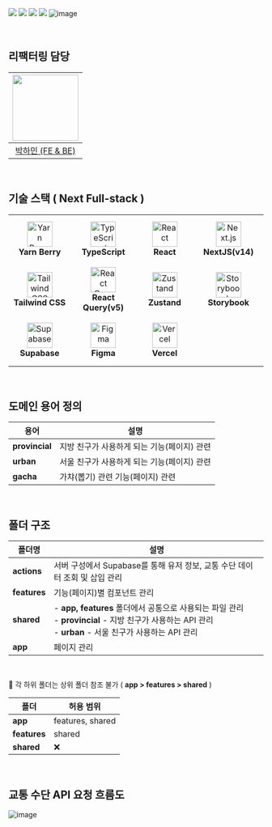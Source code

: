 ![](https://velog.velcdn.com/images/mintmin0320/post/2cf64691-aede-4f7a-b030-f5750231853b/image.png)
![](https://velog.velcdn.com/images/mintmin0320/post/1b4b0325-700a-4448-ba28-9c8483089de5/image.png)
![](https://velog.velcdn.com/images/mintmin0320/post/f443a04d-8e44-48ed-9515-dd76224f9b27/image.png)
![](https://velog.velcdn.com/images/mintmin0320/post/5d0c2e39-d443-42b1-8247-fe526f8d531b/image.png)
![image](https://github.com/user-attachments/assets/6db8a36b-7266-4a9d-a223-7870e840282b)

<br/>

## 리팩터링 담당

| <img src="https://avatars.githubusercontent.com/u/114549939?v=4" width="130" height="130"> |
| :---------------------------------------------------------------------------------------: |
|                         [박하민 (FE & BE)](https://github.com/mintmin0320)                         |   

<br/>

## 기술 스택 ( Next Full-stack )

<table>
  <tr>
    <td align="center" width="180" height="100">
      <img width="50" src="https://noticon-static.tammolo.com/dgggcrkxq/image/upload/v1566912854/noticon/cip7txxbjtlhbtmlytb7.jpg" alt="Yarn Berry"/>
      <br/><b>Yarn Berry</b>
    </td>
    <td align="center" width="180" height="100">
      <img width="50" src="https://user-images.githubusercontent.com/25181517/183890598-19a0ac2d-e88a-4005-a8df-1ee36782fde1.png" alt="TypeScript"/>
      <br/><b>TypeScript</b>
    </td>
    <td align="center" width="180" height="100">
      <img width="50" src="https://user-images.githubusercontent.com/25181517/183897015-94a058a6-b86e-4e42-a37f-bf92061753e5.png" alt="React"/>
      <br/><b>React</b>
    </td>
    <td align="center" width="180" height="100">
      <img width="50" src="https://noticon-static.tammolo.com/dgggcrkxq/image/upload/v1566879300/noticon/fvty9lnsbjol5lq9u3by.svg" alt="Next.js"/>
      <br/><b>NextJS(v14)</b>
    </td>
  </tr>
  <tr>
    <td align="center" width="180" height="100">
      <img width="50" src="https://noticon-static.tammolo.com/dgggcrkxq/image/upload/v1657314490/noticon/ur8spzfcq4acw7ijp68v.png" alt="Tailwind CSS"/>
      <br/><b>Tailwind CSS</b>
    </td>
    <td align="center" width="180" height="100">
      <img width="50" src="https://noticon-static.tammolo.com/dgggcrkxq/image/upload/v1631622784/noticon/zwush4y3u0mgamlck9bq.png" alt="React Query"/>
      <br/><b>React Query(v5)</b>
    </td>
    <td align="center" width="180" height="100">
      <img width="50" src="https://noticon-static.tammolo.com/dgggcrkxq/image/upload/v1675253316/noticon/gg2mfsvpu2aje4f8rpuc.png" alt="Zustand"/>
      <br/><b>Zustand</b>
    </td>
    <td align="center" width="180" height="100">
      <img width="50" src="https://noticon-static.tammolo.com/dgggcrkxq/image/upload/v1566952480/noticon/fyec5eye4l6hyxlpfxze.png" alt="Storybook"/>
      <br/><b>Storybook</b>
    </td>
  </tr>
  <tr>
    <td align="center" width="180" height="100">
      <img width="50" src="https://noticon-static.tammolo.com/dgggcrkxq/image/upload/v1720579881/noticon/lxhyu7xo7ujsxvuxmiuc.png" alt="Supabase"/>
      <br/><b>Supabase</b>
    </td>
    <td align="center" width="180" height="100">
      <img width="50" src="https://noticon-static.tammolo.com/dgggcrkxq/image/upload/v1608448196/noticon/a0fgk99dgqtyrwwmqsbt.png" alt="Figma"/>
      <br/><b>Figma</b>
    </td>
    <td align="center" width="180" height="100">
      <img width="50" src="https://noticon-static.tammolo.com/dgggcrkxq/image/upload/v1679312641/noticon/rx8rni4npifrbo9ckxmt.png" alt="Vercel"/>
      <br/><b>Vercel</b>
    </td>
  </tr>
</table>

<br/>

## 도메인 용어 정의

| 용어      | 설명    |
|-------------|-----------------|
| **provincial**  |  지방 친구가 사용하게 되는 기능(페이지) 관련 |
| **urban** | 	서울 친구가 사용하게 되는 기능(페이지) 관련 |
| **gacha**   |	가챠(뽑기) 관련 기능(페이지) 관련  |


<br/>

## 폴더 구조

| 폴더명      | 설명                                                                                       |
|-------------|--------------------------------------------------------------------------------------------|
| **actions**  | 서버 구성에서 Supabase를 통해 유저 정보, 교통 수단 데이터 조회 및 삽입 관리                          |
| **features** | 기능(페이지)별 컴포넌트 관리                                                                         |
| **shared**   | - **app, features** 폴더에서 공통으로 사용되는 파일 관리 <br> - **provincial** - 지방 친구가 사용하는 API 관리 <br> - **urban** - 서울 친구가 사용하는 API 관리 |
| **app**      | 페이지 관리                                                                          |

<br/>

📌 각 하위 폴더는 상위 폴더 참조 불가 ( **app > features > shared** )

| 폴더      | 허용 범위                                                                                       |
|-------------|-----------------|
| **app**  |  features, shared |
| **features** | 	shared |
| **shared**   |	❌ |

<br/>

## 교통 수단 API 요청 흐름도

![image](https://github.com/user-attachments/assets/f8f5d3c9-76a6-4c2d-aba4-7f8e5c3bda11)


<br/>
<br/>




<br/>
<br/>
